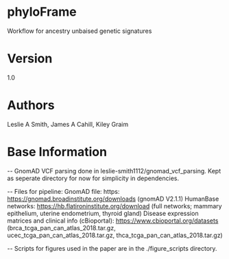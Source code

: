 # phyloFrame
Workflow for ancestry unbaised genetic signatures

# Version
1.0

# Authors
Leslie A Smith, James A Cahill, Kiley Graim

# Base Information

-- GnomAD VCF parsing done in leslie-smith1112/gnomad_vcf_parsing.  Kept as seperate directory for now for simplicity in dependencies.

-- Files for pipeline:
GnomAD file: https: https://gnomad.broadinstitute.org/downloads (gnomAD V2.1.1)
HumanBase networks: https://hb.flatironinstitute.org/download (full networks; mammary epithelium, uterine endometrium, thyroid gland)
Disease expression matrices and clinical info (cBioportal): https://www.cbioportal.org/datasets (brca_tcga_pan_can_atlas_2018.tar.gz, ucec_tcga_pan_can_atlas_2018.tar.gz, thca_tcga_pan_can_atlas_2018.tar.gz)

-- Scripts for figures used in the paper are in the ./figure_scripts directory.



